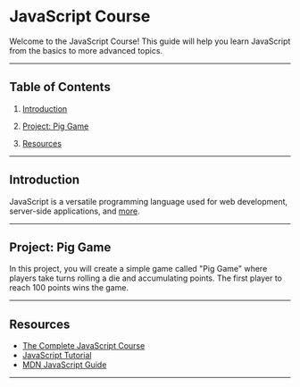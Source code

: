 # JavaScript Course

Welcome to the JavaScript Course! This guide will help you learn JavaScript from the basics to more advanced topics.

---

## Table of Contents

1. [Introduction](#introduction)

1. [Project: Pig Game](#project-pig-game)

1. [Resources](#resources)

---

## Introduction

JavaScript is a versatile programming language used for web development, server-side applications, and [more](/00-Introduction/Intro.md).

---

## Project: Pig Game

In this project, you will create a simple game called "Pig Game" where players take turns rolling a die and accumulating points. The first player to reach 100 points wins the game.

---

## Resources

- [The Complete JavaScript Course](https://www.udemy.com/course/the-complete-javascript-course/?kw=the+complete+ja&src=sac&couponCode=CP130525BRGB)
- [JavaScript Tutorial](https://www.w3schools.com/Js/)
- [MDN JavaScript Guide](https://developer.mozilla.org/en-US/docs/Web/JavaScript/Guide)

---
